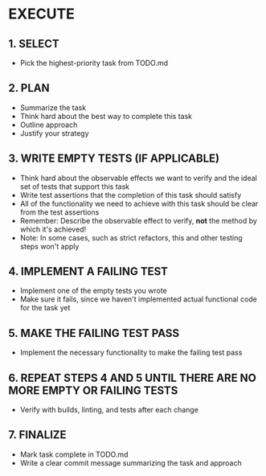 # EXECUTE

## 1. SELECT
- Pick the highest-priority task from TODO.md

## 2. PLAN
- Summarize the task
- Think hard about the best way to complete this task
- Outline approach
- Justify your strategy

## 3. WRITE EMPTY TESTS (IF APPLICABLE)
- Think hard about the observable effects we want to verify and the ideal set of tests that support this task
- Write test assertions that the completion of this task should satisfy
- All of the functionality we need to achieve with this task should be clear from the test assertions
- Remember: Describe the observable effect to verify, **not** the method by which it's achieved!
- Note: In some cases, such as strict refactors, this and other testing steps won't apply

## 4. IMPLEMENT A FAILING TEST
- Implement one of the empty tests you wrote
- Make sure it fails, since we haven't implemented actual functional code for the task yet

## 5. MAKE THE FAILING TEST PASS
- Implement the necessary functionality to make the failing test pass

## 6. REPEAT STEPS 4 AND 5 UNTIL THERE ARE NO MORE EMPTY OR FAILING TESTS
- Verify with builds, linting, and tests after each change

## 7. FINALIZE
- Mark task complete in TODO.md
- Write a clear commit message summarizing the task and approach
